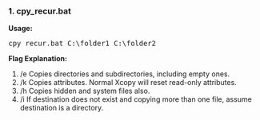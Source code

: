 <h3>1. cpy_recur.bat</h3>

**Usage:**

<pre>
cpy_recur.bat C:\folder1 C:\folder2
</pre>

**Flag Explanation:**
1. /e Copies directories and subdirectories, including empty ones.
1. /k Copies attributes. Normal Xcopy will reset read-only attributes.
1. /h Copies hidden and system files also.
1. /i If destination does not exist and copying more than one file, assume destination is a directory.
